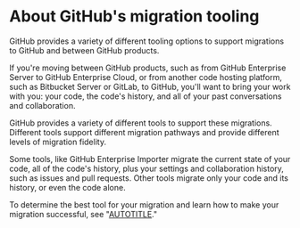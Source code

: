 # About GitHub's migration tooling

GitHub provides a variety of different tooling options to support migrations to GitHub and between GitHub products.

If you're moving between GitHub products, such as from GitHub Enterprise Server to GitHub Enterprise Cloud, or from another code hosting platform, such as Bitbucket Server or GitLab, to GitHub, you'll want to bring your work with you: your code, the code's history, and all of your past conversations and collaboration.

GitHub provides a variety of different tools to support these migrations. Different tools support different migration pathways and provide different levels of migration fidelity.

Some tools, like GitHub Enterprise Importer migrate the current state of your code, all of the code's history, plus your settings and collaboration history, such as issues and pull requests. Other tools migrate only your code and its history, or even the code alone.

To determine the best tool for your migration and learn how to make your migration successful, see "[AUTOTITLE](/migrations/overview/planning-your-migration-to-github)."
